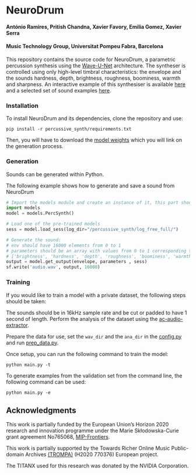 <h1>NeuroDrum</h1>

<h4>António Ramires, Pritish Chandna, Xavier Favory, Emilia Gomez, Xavier Serra</h2>

<h4>Music Technology Group, Universitat Pompeu Fabra, Barcelona</h2>

This repository contains the source code for NeuroDrum, a parametric percussion synthesis using the [Wave-U-Net](https://github.com/f90/Wave-U-Net) architecture. The syntheser is controlled using only high-level timbral characteristics: the envelope and the sounds hardness, depth, brightness, roughness, boominess, warmth and sharpness. An interactive example of this synthesiser is available [here](https://colab.research.google.com/drive/1NHZjbzBNNg_5F3xZbuLXlxRt5k-aFnwf) and a selected set of sound examples [here](TODO).

<h3>Installation</h3>
To install NeuroDrum and its dependencies, clone the repository and use: 
<pre><code>pip install -r percussive_synth/requirements.txt </code></pre>

Then, you will have to download the [model weights](https://drive.google.com/drive/folders/17UqC3jV6eULVNoanSKAMVAYJ9UYfJy2N?usp=sharing) which you will link on the generation process. 

<h3>Generation</h3>

Sounds can be generated within Python. 

The following example shows how to generate and save a sound from NeuroDrum
```python
# Import the models module and create an instance of it, this part should only be ran once
import models
model = models.PercSynth()

# Load one of the pre-trained models
sess = model.load_sess(log_dir="/percussive_synth/log_free_full/")

# Generate the sound:
# env should have 16000 elements from 0 to 1
# parameters should be an array with values from 0 to 1 corresponding to each of the following features:
# ['brightness', 'hardness', 'depth', 'roughness', 'boominess', 'warmth', 'sharpness']
output = model.get_output(envelope, parameters , sess)
sf.write('audio.wav', output, 16000)
```

<h3>Training</h3>

If you would like to train a model with a private dataset, the following steps should be taken:

The sounds should be in 16kHz sample rate and be cut or padded to have 1 second of length.
Perform the analysis of the dataset using the [ac-audio-extractor](https://github.com/AudioCommons/ac-audio-extractor).

Prepare the data for use, set the `wav_dir` and the `ana_dir` in the [config.py](config.py) and run [prep_data.py](prep_data.py).

Once setup, you can run the following command to train the model: 
<pre><code>python main.py -t</code></pre>

To generate examples from the validation set from the command line, the following command can be used:

```
python main.py -e
```


<h2>Acknowledgments</h2>
This work is partially funded by the European Union’s Horizon 2020 research and innovation programme under the Marie Skłodowska-Curie grant agreement No765068, <a href="https://mip-frontiers.eu/" rel="nofollow">MIP-Frontiers</a>.

This work is partially supported by the Towards Richer Online Music Public-domain Archives <a href="https://trompamusic.eu/" rel="nofollow">(TROMPA)</a> (H2020 770376) European project.

The TITANX used for this research was donated by the NVIDIA Corporation. 

